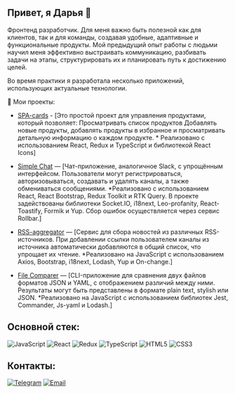 ## Привет, я Дарья 👋

Фронтенд разработчик. Для меня важно быть полезной как для клиентов, так и для команды, создавая удобные, адаптивные и функциональные продукты. Мой предыдущий опыт работы с людьми научил меня эффективно выстраивать коммуникацию, разбивать задачи на этапы, структурировать их и планировать путь к достижению целей.

Во время практики я разработала несколько приложений, использующих актуальные технологии.

🚀 Мои проекты:

- [SPA-cards](https://daria-ba.github.io/spa-cards/#/products) - [Это простой проект для управления продуктами, который позволяет: Просматривать список продуктов Добавлять новые продукты, добавлять продукты в избранное и просматривать детальную информацию о каждом продукте. * Реализовано с использованием React, Redux и TypeScript и библиотекой React Icons]

- [Simple Chat](https://github.com/daria-ba/simple-chat) — [Чат-приложение, аналогичное Slack, с упрощённым интерфейсом. Пользователи могут регистрироваться, авторизовываться, создавать и удалять каналы, а также обмениваться сообщениями.
*Реализовано с использованием React, React Bootstrap, Redux Toolkit и RTK Query. В проекте задействованы библиотеки Socket.IO, i18next, Leo-profanity, React-Toastify, Formik и Yup. Сбор ошибок осуществляется через сервис Rollbar.]
  
- [RSS-aggregator](https://frontend-project-11-woad-eta.vercel.app/) — [Сервис для сбора новостей из различных RSS-источников. При добавлении ссылки пользователем каналы из источника автоматически добавляются в общий список, что упрощает их чтение.
*Реализовано на JavaScript с использованием Axios, Bootstrap, i18next, Lodash, Yup и On-change.]

- [File Comparer](https://github.com/daria-ba/files-comparison) — [CLI-приложение для сравнения двух файлов форматов JSON и YAML, с отображением различий между ними. Результаты могут быть представлены в формате plain text, stylish или JSON.
*Реализовано на JavaScript с использованием библиотек Jest, Commander, Js-yaml и Lodash.]

## Основной стек:

![JavaScript](https://img.shields.io/badge/-JavaScript-F7DF1E?logo=javascript&logoColor=black&style=for-the-badge)
![React](https://img.shields.io/badge/-React-61DAFB?logo=react&logoColor=black&style=for-the-badge)
![Redux](https://img.shields.io/badge/Redux-764ABC?style=for-the-badge&logo=redux&logoColor=white)
![TypeScript](https://img.shields.io/badge/TypeScript-3178C6?style=for-the-badge&logo=typescript&logoColor=white)
![HTML5](https://img.shields.io/badge/-HTML5-E34F26?logo=html5&logoColor=white&style=for-the-badge)
![CSS3](https://img.shields.io/badge/-CSS3-1572B6?logo=css3&logoColor=white&style=for-the-badge)

## Контакты:
[![Telegram](https://img.shields.io/badge/Telegram-2CA5E0?style=for-the-badge&logo=telegram&logoColor=white)](https://t.me/sli_va)
[![Email](https://img.shields.io/badge/Email-D14836?style=for-the-badge&logo=gmail&logoColor=white)](mailto:daria.bashorina@gmail.com)

